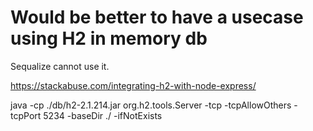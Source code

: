 #  Would be  better to have a usecase using H2 in memory db

Sequalize cannot use it. 

https://stackabuse.com/integrating-h2-with-node-express/

java -cp ./db/h2-2.1.214.jar org.h2.tools.Server -tcp -tcpAllowOthers -tcpPort 5234 -baseDir ./ -ifNotExists